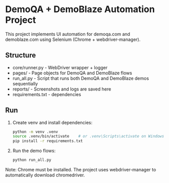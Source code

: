 
# DemoQA + DemoBlaze Automation Project

This project implements UI automation for demoqa.com and demoblaze.com using Selenium (Chrome + webdriver-manager).

## Structure
- core/runner.py - WebDriver wrapper + logger
- pages/ - Page objects for DemoQA and DemoBlaze flows
- run_all.py - Script that runs both DemoQA and DemoBlaze demos sequentially
- reports/ - Screenshots and logs are saved here
- requirements.txt - dependencies

## Run
1. Create venv and install dependencies:
   ```bash
   python -m venv .venv
   source .venv/bin/activate    # or .venv\Scripts\activate on Windows
   pip install -r requirements.txt
   ```
2. Run the demo flows:
   ```bash
   python run_all.py
   ```

Note: Chrome must be installed. The project uses webdriver-manager to automatically download chromedriver.

